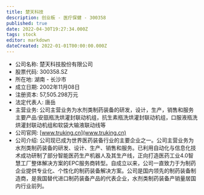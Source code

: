 ```yaml
---
title: 楚天科技
description: 创业板 - 医疗保健 - 300358
published: true
date: 2022-04-30T19:27:34.000Z
tags: stock
editor: markdown
dateCreated: 2022-01-01T00:00:00.000Z
---
```


- 公司名称: 楚天科技股份有限公司
- 股票代码: 300358.SZ
- 所在地: 湖南 - 长沙市
- 成立日期: 2002年11月08日
- 注册资本: 57,505.298万元
- 法定代表人: 唐岳
- 主营业务: 公司主营业务为水剂类制药装备的研发，设计，生产，销售和服务主要产品:安瓿瓶洗烘灌封联动机组，抗生素瓶洗烘灌封联动机组，口服液瓶洗烘灌封联动机组和软袋大输液联动线等
- 公司官网: [www.truking.cn](www.truking.cn)
- 公司介绍: 公司现已成为世界医药装备行业的主要企业之一。公司主营业务为水剂类制药装备的研发、设计、生产、销售和服务。已利用自动化与信息化技术成功研制了部分智能医药生产机器人及其生产线，正向打造医药工业4.0智慧工厂整体解决方案的EPC服务商转型。自成立以来，公司一直致力于为制药企业提供专业化、个性化的制药装备解决方案。公司是国内领先的制药装备制造商，是我国替代进口制药装备产品的代表企业，水剂类制药装备产销量居国内行业前列。


